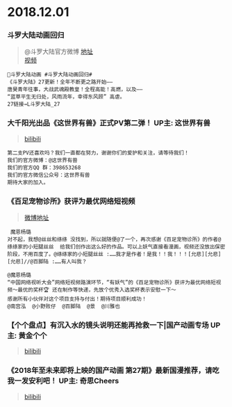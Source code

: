 # 2018.12.01

### 斗罗大陆动画回归
> @斗罗大陆官方微博  [地址](https://weibo.com/5871795666/H5boJ4YKu)  
> [视频](https://v.qq.com/x/page/u0029odpjaq.html)  
```
斗罗大陆动画 #斗罗大陆动画回归#
《斗罗大陆》27更新！全年不断更之路开始——
唐昊青年往事，大战武魂殿教皇！全程高能！高燃，以及——
“蓝草平生无归处，风雨流年，幸得东风顾” 高虐。
27链接→L斗罗大陆_27 ​​​​ 
```
 
### 大千阳光出品《这世界有兽》正式PV第二弹！ UP主: 这世界有兽
> [bilibili](https://www.bilibili.com/video/av37180424)   

```
第二支PV还喜欢吗？我们一直都在努力，谢谢你们的爱护和关注，请等待我们！
我们的官方微博：@这世界有兽
我们的官方QQ 群：398653268
我们的官方微信公众号：这世界有兽
期待大家的加入。
```

### 《百足宠物诊所》获评为最优网络短视频
>[微博地址](https://weibo.com/1256599505/H5gKvcHPW)  
```
 魔恩杨璐
对不起，我想@丝丝和绦绦 没找到，所以就随便@了一个，再次感谢《百足宠物诊所》的作者@绦绦家的小短腿丝丝  给我们创作出这么好的作品。可以上妖气直接看漫画，视频还没放出保密阶段，不用百度了。@绦绦家的小短腿丝丝 :……我才是作者！是我！！我！！！[允悲][允悲][允悲]//@百脚陆 :……有人叫我？
```
```
@魔恩杨璐
“中国网络视听大会”网络短视频路演环节，“有妖气”的《百足宠物诊所》获评为最优网络短视频～最优的奖杯🏆 还在制作等快递，先放个优秀入选奖杯表示安慰一下～
感谢所有小伙伴对这个项目支持与付出！期待项目顺利成功！
@南宫泓  @小野败仔  @百脚陆  @景  @川雅也 ​​​​ 
```


 

### 【个个盘点】有沉入水的镜头说明还能再抢救一下|国产动画专场 UP主: 黄金个个
>[bilibili](https://www.bilibili.com/video/av37122941)  

### 《2018年至未来即将上映的国产动画 第27期》最新国漫推荐，请吃我一发安利吧！ UP主: 奇思Cheers
> [bilibili](https://www.bilibili.com/video/av37137747)  
